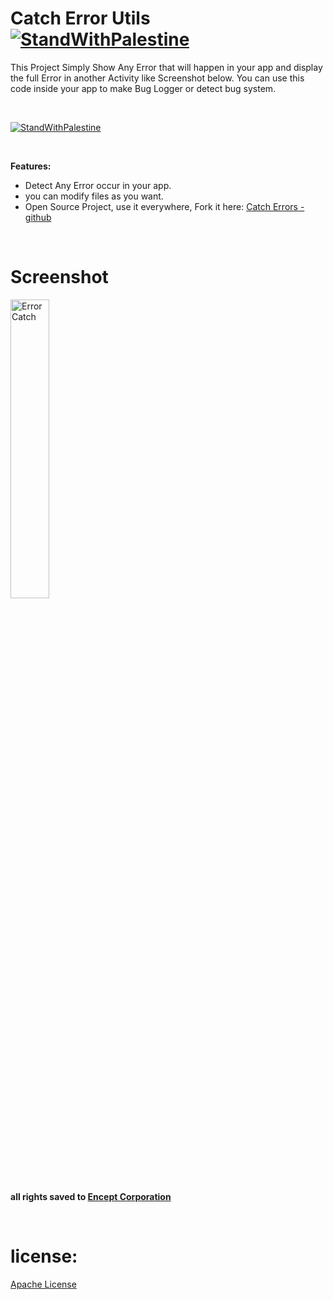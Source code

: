 # Catch Error Utils [![StandWithPalestine](https://raw.githubusercontent.com/kimoandroid/StandWithPalestine/main/assets/palestine_badge.svg)](https://github.com/kimoandroid/StandWithPalestine)
This Project Simply Show Any Error that will happen in your app and display the full Error in another Activity like Screenshot below.
You can use this code inside your app to make Bug Logger or detect bug system.

<br>

[![StandWithPalestine](https://raw.githubusercontent.com/kimoandroid/StandWithPalestine/main/assets/palestine_banner.svg)](https://github.com/kimoandroid/StandWithPalestine/blob/main/Donate.md)

<br>

__Features:__

* Detect Any Error occur in your app.
* you can modify files as you want.
* Open Source Project, use it everywhere, Fork it here: [Catch Errors - github](https://github.com/kimoandroid/Catch_Error_Utils)

<br>


# Screenshot

<img src="https://user-images.githubusercontent.com/69405523/182221505-5dd33aba-9f3a-46c1-b8f0-6dbd20151d00.jpg" alt="Error Catch" width="35%"/>

<br><br>

__all rights saved to [Encept Corporation](https://encept.co)__

<br>

# license:
[Apache License](https://www.apache.org/licenses/LICENSE-2.0)
